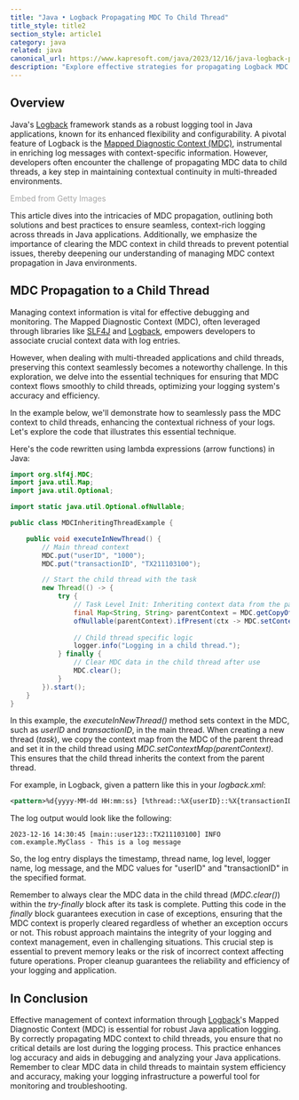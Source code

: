 ```yaml
---
title: "Java • Logback Propagating MDC To Child Thread"
title_style: title2
section_style: article1
category: java
related: java
canonical_url: https://www.kapresoft.com/java/2023/12/16/java-logback-propagating-mdc-to-child-thread.html
description: "Explore effective strategies for propagating Logback MDC to child threads in Java, ensuring seamless and contextual logging."
---
```


## Overview

Java's <a href="/java/2023/10/19/logback-for-beginners.html" target="_blank" alt="Logback">Logback</a> framework stands as a robust logging tool in Java applications, known for its enhanced flexibility and configurability. A pivotal feature of Logback is the <a href="https://www.slf4j.org/api/org/slf4j/MDC.html" target="_blank" alt="Mapped Diagnostic Context (MDC)">Mapped Diagnostic Context (MDC)</a>, instrumental in enriching log messages with context-specific information. However, developers often encounter the challenge of propagating MDC data to child threads, a key step in maintaining contextual continuity in multi-threaded environments.<!--excerpt--> 

<a id='li3Qy28ORYBJo2u0aUgBjg' class='gie-single' href='http://www.gettyimages.com/detail/1646500515' target='_blank' style='color:#a7a7a7;text-decoration:none;font-weight:normal !important;border:none;display:inline-block;'>Embed from Getty Images</a><script>window.gie=window.gie||function(c){(gie.q=gie.q||[]).push(c)};gie(function(){gie.widgets.load({id:'li3Qy28ORYBJo2u0aUgBjg',sig:'lf4Zu-Bcjp5gJTHRKeprn2Uju77WpCPJCfZOROZuYmg=',w:'600px',h:'250px',items:'1646500515',caption: false ,tld:'com',is360: false })});</script><script src='//embed-cdn.gettyimages.com/widgets.js' charset='utf-8' async></script>

This article dives into the intricacies of MDC propagation, outlining both solutions and best practices to ensure seamless, context-rich logging across threads in Java applications. Additionally, we emphasize the importance of clearing the MDC context in child threads to prevent potential issues, thereby deepening our understanding of managing MDC context propagation in Java environments.

## MDC Propagation to a Child Thread

Managing context information is vital for effective debugging and monitoring. The Mapped Diagnostic Context (MDC), often leveraged through libraries like <a href="https://www.slf4j.org/api/org/slf4j/MDC.html" target="_blank" alt="SLF4J">SLF4J</a> and <a href="/java/2023/10/19/logback-for-beginners.html" target="_blank" alt="Logback">Logback</a>, empowers developers to associate crucial context data with log entries.

However, when dealing with multi-threaded applications and child threads, preserving this context seamlessly becomes a noteworthy challenge. In this exploration, we delve into the essential techniques for ensuring that MDC context flows smoothly to child threads, optimizing your logging system's accuracy and efficiency.

In the example below, we'll demonstrate how to seamlessly pass the MDC context to child threads, enhancing the contextual richness of your logs. Let's explore the code that illustrates this essential technique.

Here's the code rewritten using lambda expressions (arrow functions) in Java:

```java
import org.slf4j.MDC;
import java.util.Map;
import java.util.Optional;

import static java.util.Optional.ofNullable;

public class MDCInheritingThreadExample {

    public void executeInNewThread() {
        // Main thread context
        MDC.put("userID", "1000");
        MDC.put("transactionID", "TX211103100");

        // Start the child thread with the task
        new Thread(() -> {
            try {
                // Task Level Init: Inheriting context data from the parent thread
                final Map<String, String> parentContext = MDC.getCopyOfContextMap();
                ofNullable(parentContext).ifPresent(ctx -> MDC.setContextMap(ctx));
                
                // Child thread specific logic
                logger.info("Logging in a child thread.");
            } finally {
                // Clear MDC data in the child thread after use
                MDC.clear();
            }
        }).start();
    }
}
```

In this example, the _executeInNewThread()_ method sets context in the MDC, such as _userID_ and _transactionID_, in the main thread. When creating a new thread (_task_), we copy the context map from the MDC of the parent thread and set it in the child thread using _MDC.setContextMap(parentContext)_. This ensures that the child thread inherits the context from the parent thread.

For example, in Logback, given a pattern like this in your _logback.xml_:

```xml
<pattern>%d{yyyy-MM-dd HH:mm:ss} [%thread::%X{userID}::%X{transactionID}] %level %logger{10} - %msg%n</pattern>
```

The log output would look like the following:

```plaintext
2023-12-16 14:30:45 [main::user123::TX211103100] INFO com.example.MyClass - This is a log message
```

So, the log entry displays the timestamp, thread name, log level, logger name, log message, and the MDC values for "userID" and "transactionID" in the specified format.

Remember to always clear the MDC data in the child thread (_MDC.clear()_) within the _try-finally_ block after its task is complete. Putting this code in the _finally_ block guarantees execution in case of exceptions, ensuring that the MDC context is properly cleared regardless of whether an exception occurs or not. This robust approach maintains the integrity of your logging and context management, even in challenging situations. This crucial step is essential to prevent memory leaks or the risk of incorrect context affecting future operations. Proper cleanup guarantees the reliability and efficiency of your logging and application.

## In Conclusion

Effective management of context information through <a href="/java/2023/10/19/logback-for-beginners.html" target="_blank" alt="Logback">Logback</a>'s Mapped Diagnostic Context (MDC) is essential for robust Java application logging. By correctly propagating MDC context to child threads, you ensure that no critical details are lost during the logging process. This practice enhances log accuracy and aids in debugging and analyzing your Java applications. Remember to clear MDC data in child threads to maintain system efficiency and accuracy, making your logging infrastructure a powerful tool for monitoring and troubleshooting.
